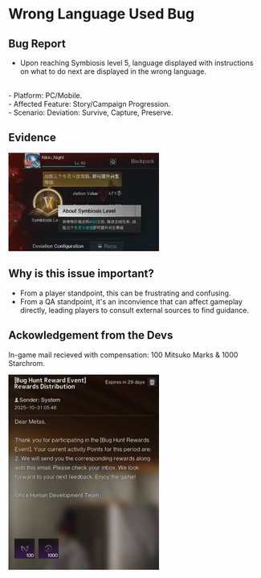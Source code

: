 # Wrong Language Used Bug

## Bug Report

- Upon reaching Symbiosis level 5, language displayed with instructions on what to do next are displayed in the wrong language.

<br />
- Platform: PC/Mobile. <br />
- Affected Feature: Story/Campaign Progression. <br />
- Scenario: Deviation: Survive, Capture, Preserve.

## Evidence
<img src="Media/Wrong-Language-Bug.png" alt="Image of Symbiosis level 5 in Chinese rather than English" width="300">

## Why is this issue important?
- From a player standpoint, this can be frustrating and confusing.
- From a QA standpoint, it's an inconvience that can affect gameplay directly, leading players to consult external sources to find guidance.

## Ackowledgement from the Devs
In-game mail recieved with compensation: 100 Mitsuko Marks & 1000 Starchrom.

<img src="Media/BugHunt-Compensation-Wrong-Language-Bug.png" alt="Image of in-game message from the Dev's" width="300">